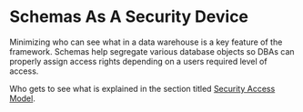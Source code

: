 # Schemas As A Security Device

Minimizing who can see what in a data warehouse is a key feature of the framework. Schemas help segregate various database objects so DBAs can properly assign access rights depending on a users required level of access.

Who gets to see what is explained in the section titled [Security Access Model](../security-access-model.md).


